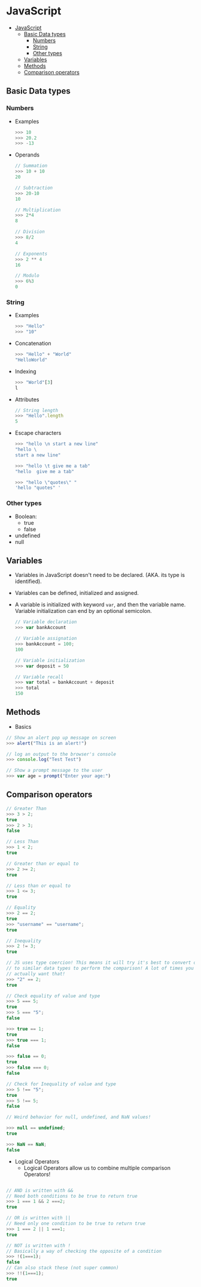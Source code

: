 # JavaScript

- [JavaScript](#javascript)
  - [Basic Data types](#basic-data-types)
    - [Numbers](#numbers)
    - [String](#string)
    - [Other types](#other-types)
  - [Variables](#variables)
  - [Methods](#methods)
  - [Comparison operators](#comparison-operators)

## Basic Data types

### Numbers

- Examples

    ```js
    >>> 10
    >>> 20.2
    >>> -13
    ```

- Operands

    ```js
    // Summation
    >>> 10 + 10
    20

    // Subtraction
    >>> 20-10
    10

    // Multiplication
    >>> 2*4
    8

    // Division
    >>> 8/2
    4

    // Exponents
    >>> 2 ** 4
    16

    // Modulo
    >>> 6%3
    0
    ```

### String

- Examples

    ```js
    >>> "Hello"
    >>> "10"
    ```

- Concatenation

    ```js
    >>> "Hello" + "World"
    "HelloWorld"
    ```

- Indexing

    ```js
    >>> "World"[3]
    l
    ```

- Attributes

    ```js
    // String length
    >>> "Hello".length
    5
    ```

- Escape characters

    ```js
    >>> "hello \n start a new line"
    "hello \
    start a new line"

    >>> "hello \t give me a tab"
    "hello  give me a tab"

    >>> "hello \"quotes\" "
    'hello "quotes" '
    ```

### Other types

- Boolean:
  - true
  - false
- undefined
- null

## Variables

- Variables in JavaScript doesn't need to be declared. (AKA. its type is identified).
- Variables can be defined, initialized and assigned.
- A variable is initialized with keyword `var`, and then the variable name. Variable initialization can end by an optional semicolon.

    ```js
    // Variable declaration
    >>> var bankAccount

    // Variable assignation
    >>> bankAccount = 100;
    100

    // Variable initialization
    >>> var deposit = 50

    // Variable recall
    >>> var total = bankAccount + deposit
    >>> total
    150
    ```

## Methods

- Basics

```js
// Show an alert pop up message on screen
>>> alert("This is an alert!")

// log an output to the browser's console
>>> console.log("Test Test")

// Show a prompt message to the user
>>> var age = prompt("Enter your age:")
```

## Comparison operators

```js
// Greater Than
>>> 3 > 2;
true
>>> 2 > 3;
false

// Less Than
>>> 1 < 2;
true

// Greater than or equal to
>>> 2 >= 2;
true

// Less than or equal to
>>> 1 <= 3;
true

// Equality
>>> 2 == 2;
true
>>> "username" == "username";
true

// Inequality
>>> 2 != 3;
true

// JS uses type coercion! This means it will try it's best to convert objects
// to similar data types to perform the comparison! A lot of times you don't
// actually want that!
>>> "2" == 2;
true

// Check equality of value and type
>>> 5 === 5;
true
>>> 5 === "5";
false

>>> true == 1;
true
>>> true === 1;
false

>>> false == 0;
true
>>> false === 0;
false

// Check for Inequality of value and type
>>> 5 !== "5";
true
>>> 5 !== 5;
false

// Weird behavior for null, undefined, and NaN values!

>>> null == undefined;
true

>>> NaN == NaN;
false
```

- Logical Operators
  - Logical Operators allow us to combine multiple comparison Operators!

```js

// AND is written with &&
// Need both conditions to be true to return true
>>> 1 === 1 && 2 ===2;
true

// OR is written with ||
// Need only one condition to be true to return true
>>> 1 === 2 || 1 ===1;
true

// NOT is written with !
// Basically a way of checking the opposite of a condition
>>> !(1===1);
false
// Can also stack these (not super common)
>>> !!(1===1);
true
```
